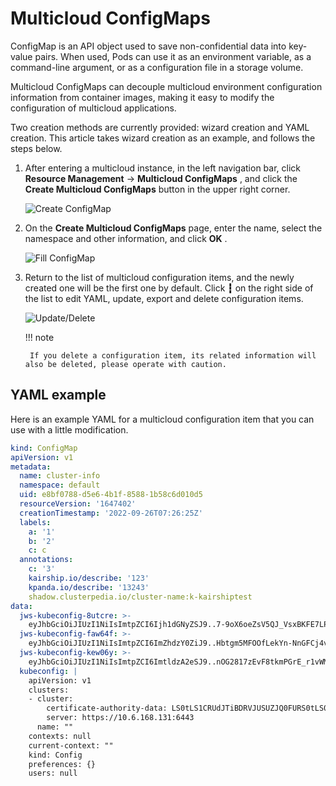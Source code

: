 # Multicloud ConfigMaps

ConfigMap is an API object used to save non-confidential data into key-value pairs.
When used, Pods can use it as an environment variable, as a command-line argument, or as a configuration file in a storage volume.

Multicloud ConfigMaps can decouple multicloud environment configuration information from container images, making it easy to modify the configuration of multicloud applications.

Two creation methods are currently provided: wizard creation and YAML creation. This article takes wizard creation as an example, and follows the steps below.

1. After entering a multicloud instance, in the left navigation bar, click __Resource Management__ -> __Multicloud ConfigMaps__ , and click the __Create Multicloud ConfigMaps__ button in the upper right corner.

    ![Create ConfigMap](https://docs.daocloud.io/daocloud-docs-images/docs/en/docs/kairship/images/config01.png)

2. On the __Create Multicloud ConfigMaps__ page, enter the name, select the namespace and other information, and click __OK__ .

    ![Fill ConfigMap](https://docs.daocloud.io/daocloud-docs-images/docs/en/docs/kairship/images/config02.png)

3. Return to the list of multicloud configuration items, and the newly created one will be the first one by default. Click __┇__ on the right side of the list to edit YAML, update, export and delete configuration items.

    ![Update/Delete](https://docs.daocloud.io/daocloud-docs-images/docs/en/docs/kairship/images/config03.png)

    !!! note

        If you delete a configuration item, its related information will also be deleted, please operate with caution.

## YAML example

Here is an example YAML for a multicloud configuration item that you can use with a little modification.

```yaml
kind: ConfigMap
apiVersion: v1
metadata:
  name: cluster-info
  namespace: default
  uid: e8bf0788-d5e6-4b1f-8588-1b58c6d010d5
  resourceVersion: '1647402'
  creationTimestamp: '2022-09-26T07:26:25Z'
  labels:
    a: '1'
    b: '2'
    c: c
  annotations:
    c: '3'
    kairship.io/describe: '123'
    kpanda.io/describe: '13243'
    shadow.clusterpedia.io/cluster-name:k-kairshiptest
data:
  jws-kubeconfig-8utcre: >-
    eyJhbGciOiJIUzI1NiIsImtpZCI6Ijh1dGNyZSJ9..7-9oX6oeZsV5QJ_VsxBKFE7LPFMmfYX4bQM3IDDBw80
  jws-kubeconfig-faw64f: >-
    eyJhbGciOiJIUzI1NiIsImtpZCI6ImZhdzY0ZiJ9..Hbtgm5MFOOfLekYn-NnGFCj4vm-D1QS1h-Tm3ywcMr4
  jws-kubeconfig-kew06y: >-
    eyJhbGciOiJIUzI1NiIsImtpZCI6ImtldzA2eSJ9..nOG2817zEvF8tkmPGrE_r1vWM4kvA-5v6i29EA73Jb0
  kubeconfig: |
    apiVersion: v1
    clusters:
    - cluster:
        certificate-authority-data: LS0tLS1CRUdJTiBDRVJUSUZJQ0FURS0tLS0tCk1JSUMvakNDQWVhZ0F3SUJBZ0lCQURBTkJna3Foa2lHOXcwQkFRc0ZBREFWTVJNd0VRWURWUVFERXdwcmRXSmwKY201bGRHVnpN QjRYRFRJeU1Ea3lOakF6TXprek5Wb1hEVE15TURreU16QXpNemt6TlZvd0ZURVRNQkVHQTFVRQpBeE1LYTNWaVpYSnVaWFJsY3pDQ0FTSXdEUVlKS29aSWh2Y05BUUVCQlFBRGdnRVBBRENDQ VFvQ2dnRUJBTVhYCkNSS2F6QnlFRithVWNuVHFGVVFST0JxUXZabjc4Q3h5Rnl5QVdvU0NhK1hFTkZJZVBPaGdudmd2Z1VadzZ1bmYKZWN4ZHJRblltMzRNOE1rQ0dDK21hTDNtWXJ HTUNpVGl0dnNqMllOd3NCMjh4TlZPQ052UG5iZWRKOTFIYWdhbAprQ3psWGR0STlNLzdCK0xoQWdYcXlPS0NpVTd4U1ZGKzl6dGYvTU9odGlXVmpGR3RxUjZNZUk3TnRaZmY2cXZx CkJmMUVpSlR2QXBVK0l4NWh6ajJJYUVHWStzTTUzSC8vSnhjVHFRdmRjVXJOUW5SbXVZS2t0eDV5TWwzTHh5K28KcjJkbElhTVRnQi9GeWF1ZEIrTmZzLzF2a3IxcTdnek5xc1 NGSFVhQlhZWUlTYXQ5V1MwRmhpVXpHbENDZjFjdQpaRjBlNU10V2M2UXRVSXZZenI4Q0F3RUFBYU5aTUZjd0RnWURWUjBQQVFIL0JBUURBZ0trTUE4R0ExVWRFd0VCCi93UUZNQU1CQ WY4d0hRWURWUjBPQkJZRUZMd0VUMm1PZlVQc3hjZHhTZ1Z1VVpvdVRtekRNQlVHQTFVZEVRUU8KTUF5Q0NtdDFZbVZ5Ym1WMFpYTXdEUVlKS29aSWh2Y05BUUVMQlFBRGdnRUJB QWRQSHlNSW1zc1JLOTY0eWExbQpHRXVBMzNwUU9wdkJzSWJRZHI4R1diRWoyakk1eUZ1UVBJV3loOGRJTjE1VnN0YldSekZSZkRHQ1pWSGh6RWdMCks1U1dsMFU3MDVzQUd4UGFaQ3hEVUx 0alBRSEgwNVdodzBaUkYxdHB5K2RPNk5MeWJwTVdpU2FndlFqQmpTMy8KVjZZbHc2NDFMdDc0eU9QcUJDckFKWUtYOTUzanhEdWZNSjNVV0dBa1VpaVVLWTcycXBCWGxvNVkyU2RCTmVTZwo5ME 1TQ25VdDA2YkRtQ0lMaGI0OVVnZTFvamdldVVFVHJkeGppNWplQWp3bHpvZTFRcmY1bnZnRnlNV0tlK05oCnRIajdHRktHRnArVHJxSVh1TmVPc1dER3o0WldtQ3Z1bm8zRXdhSUdRNThKZ Wk3YjM5d2F0ZWY1K3FlOStNTWIKZ1BzPQotLS0tLUVORCBDRVJUSUZJQ0FURS0tLS0tCg==
        server: https://10.6.168.131:6443
      name: ""
    contexts: null
    current-context: ""
    kind: Config
    preferences: {}
    users: null
```
